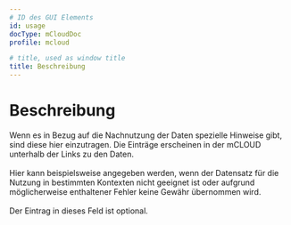 ```yaml
---
# ID des GUI Elements
id: usage
docType: mCloudDoc
profile: mcloud

# title, used as window title
title: Beschreibung
---
```


# Beschreibung

Wenn es in Bezug auf die Nachnutzung der Daten spezielle Hinweise gibt, sind diese hier einzutragen. Die Einträge erscheinen in der mCLOUD unterhalb der Links zu den Daten.<br /><br />Hier kann beispielsweise angegeben werden, wenn der Datensatz für die Nutzung in bestimmten Kontexten nicht geeignet ist oder aufgrund möglicherweise enthaltener Fehler keine Gewähr übernommen wird.<br /><br />Der Eintrag in dieses Feld ist optional.

